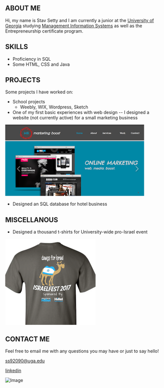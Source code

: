 ## ABOUT ME

Hi, my name is Stav Setty and I am currently a junior at the [University of Georgia](http://www.uga.edu) studying [Management Information Systems](http://www.terry.uga.edu/undergraduate/majors/management-information-systems) as well as the Entrepreneurship certificate program. 

## SKILLS 
- Proficiency in SQL 
- Some HTML, CSS and Java 

## PROJECTS
Some projects I have worked on: 
- School projects 
  - Weebly, WIX, Wordpress, Sketch   
- One of my first basic experiences with web design -- I designed a website (not currently active) for a small marketing business 


![Image](markboost.jpg)
- Designed an SQL database for hotel business 

## MISCELLANOUS  

- Designed a thousand t-shirts for University-wide pro-Israel event 

![Image](tshirt.jpg)

## CONTACT ME
Feel free to email me with any questions you may have or just to say hello! 

ss92090@uga.edu 

[linkedin](https://www.linkedin.com/in/stavsetty/) 

![Image](smiley.gif)


